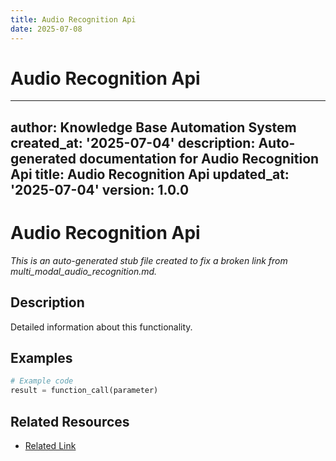 ```yaml
---
title: Audio Recognition Api
date: 2025-07-08
---
```


# Audio Recognition Api

---
author: Knowledge Base Automation System
created_at: '2025-07-04'
description: Auto-generated documentation for Audio Recognition Api
title: Audio Recognition Api
updated_at: '2025-07-04'
version: 1.0.0
---

# Audio Recognition Api

*This is an auto-generated stub file created to fix a broken link from multi_modal_audio_recognition.md.*

## Description

Detailed information about this functionality.

## Examples

```python
# Example code
result = function_call(parameter)
```

## Related Resources

- [Related Link](./related_resource.md)
